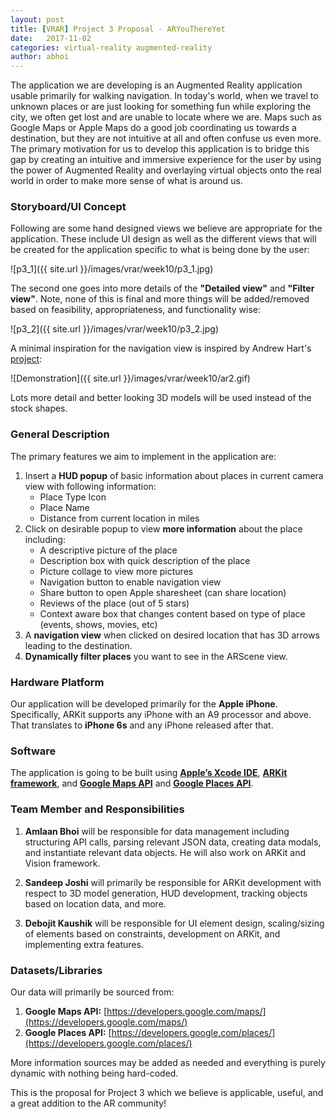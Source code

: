 ```yaml
---
layout: post
title: [VRAR] Project 3 Proposal - ARYouThereYet
date:   2017-11-02
categories: virtual-reality augmented-reality
author: abhoi
---
```


The application we are developing is an Augmented Reality application usable primarily for walking navigation. In today's world, when we travel to unknown places or are just looking for something fun while exploring the city, we often get lost and are unable to locate where we are. Maps such as Google Maps or Apple Maps do a good job coordinating us towards a destination, but they are not intuitive at all and often confuse us even more. The primary motivation for us to develop this application is to bridge this gap by creating an intuitive and immersive experience for the user by using the power of Augmented Reality and overlaying virtual objects onto the real world in order to make more sense of what is around us.

### Storyboard/UI Concept

Following are some hand designed views we believe are appropriate for the application. These include UI design as well as the different views that will be created for the application specific to what is being done by the user:

![p3_1]({{ site.url }}/images/vrar/week10/p3_1.jpg)

The second one goes into more details of the **"Detailed view"** and **"Filter view"**. Note, none of this is final and more things will be added/removed based on feasibility, appropriateness, and functionality wise:

![p3_2]({{ site.url }}/images/vrar/week10/p3_2.jpg)

A minimal inspiration for the navigation view is inspired by Andrew Hart's [project](https://github.com/ProjectDent/ARKit-CoreLocation):

![Demonstration]({{ site.url }}/images/vrar/week10/ar2.gif)

Lots more detail and better looking 3D models will be used instead of the stock shapes.

### General Description

The primary features we aim to implement in the application are:

1. Insert a **HUD popup** of basic information about places in current camera view with following information:
	- Place Type Icon
    - Place Name
    - Distance from current location in miles
2. Click on desirable popup to view **more information** about the place including:
	- A descriptive picture of the place
    - Description box with quick description of the place
    - Picture collage to view more pictures
    - Navigation button to enable navigation view
    - Share button to open Apple sharesheet (can share location)
    - Reviews of the place (out of 5 stars)
    - Context aware box that changes content based on type of place (events, shows, movies, etc)
3. A **navigation view** when clicked on desired location that has 3D arrows leading to the destination.
4. **Dynamically filter places** you want to see in the ARScene view.

### Hardware Platform

Our application will be developed primarily for the **Apple iPhone**. Specifically, ARKit supports any iPhone with an A9 processor and above. That translates to **iPhone 6s** and any iPhone released after that.

### Software

The application is going to be built using **[Apple’s Xcode IDE](https://developer.apple.com/xcode/)**, **[ARKit framework](https://developer.apple.com/documentation/arkit)**, and **[Google Maps API](https://developers.google.com/maps/)** and **[Google Places API](https://developers.google.com/places/)**.

### Team Member and Responsibilities

1. **Amlaan Bhoi** will be responsible for data management including structuring API calls, parsing relevant JSON data, creating data modals, and instantiate relevant data objects. He will also work on ARKit and Vision framework.

2. **Sandeep Joshi** will primarily be responsible for ARKit development with respect to 3D model generation, HUD development, tracking objects based on location data, and more.

3. **Debojit Kaushik** will be responsible for UI element design, scaling/sizing of elements based on constraints, development on ARKit, and implementing extra features.

### Datasets/Libraries

Our data will primarily be sourced from:

1. **Google Maps API:** [https://developers.google.com/maps/](https://developers.google.com/maps/)
2. **Google Places API:** [https://developers.google.com/places/](https://developers.google.com/places/)

More information sources may be added as needed and everything is purely dynamic with nothing being hard-coded.

This is the proposal for Project 3 which we believe is applicable, useful, and a great addition to the AR community!

